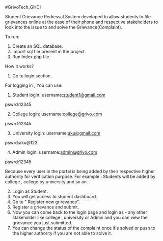 #GrivoTech_GHCI

Student Grievance Redressal System developed to allow students to file grievances online at the ease of their phone and respective stakeholders to look into the issue to 
and solve the Grievance(Complaint).

To run:
1. Create an SQL database.
2. Import sql file present in the project.
3. Run Index.php file.

How it works?
1. Go to login section.

For logging in , You can use:

1. Student login:
username:student1@gmail.com

pswrd:12345

2. College  login:
username:college@grivo.com

pswrd:12345

3. University  login:
username:aku@gmail.com

pswrd:aku@123

4. Admin  login:
username:admin@grivo.com

pswrd:12345

Because every user in the portal is being added by their respective higher authority for verification purpose. For example : Students will be added by college , college by university and so on.

2. Login as Student.
3. You will get access to student dashboard.
4. Go to " Register new grirevance".
5. Register a grievance and submit.
6. Now you can come back to the login page and login as - any other stakeholder like college , university or Admin and you can view the grievance you just submitted.
7. You can change the status of the complaint once it's solved or push to the higher authority if you are not able to solve it.

